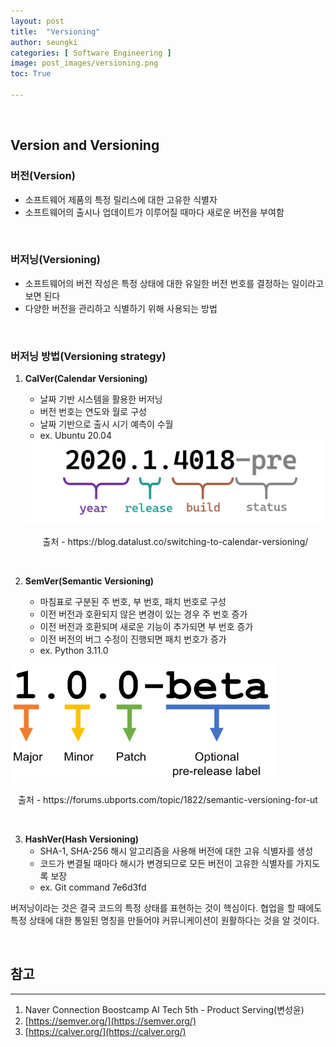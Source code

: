 ```yaml
---
layout: post
title:  "Versioning"
author: seungki
categories: [ Software Engineering ]
image: post_images/versioning.png
toc: True

---
```


<br>

## Version and Versioning

### 버전(Version)

* 소프트웨어 제품의 특정 릴리스에 대한 고유한 식별자
* 소프트웨어의 출시나 업데이트가 이루어질 때마다 새로운 버전을 부여함

<br>

### 버저닝(Versioning)

* 소프트웨어의 버전 작성은 특정 상태에 대한 유일한 버전 번호를 결정하는 일이라고 보면 된다
* 다양한 버전을 관리하고 식별하기 위해 사용되는 방법

<br>

### 버저닝 방법(Versioning strategy)

1. **CalVer(Calendar Versioning)**

   * 날짜 기반 시스템을 활용한 버저닝
   * 버전 번호는 연도와 월로 구성
   * 날짜 기반으로 출시 시기 예측이 수월
   * ex. Ubuntu 20.04

   

   <img src="../post_images/Versioning/calVersioning.png" alt="calVersioning" style="zoom: 67%;" class="center-image"/>

   <p align="center">출처 - https://blog.datalust.co/switching-to-calendar-versioning/ </p>

<br>

2. **SemVer(Semantic Versioning)**

   * 마침표로 구분된 주 번호, 부 번호, 패치 번호로 구성
   * 이전 버전과 호환되지 않은 변경이 있는 경우 주 번호 증가
   * 이전 버전과 호환되며 새로운 기능이 추가되면 부 번호 증가
   * 이전 버전의 버그 수정이 진행되면 패치 번호가 증가
   * ex. Python 3.11.0

   

<img src="../post_images/Versioning/sem ver.png" alt="sem ver" style="zoom: 67%;" class="center-image"/>

<p align="center">출처 - https://forums.ubports.com/topic/1822/semantic-versioning-for-ut </p>

<br>

3. **HashVer(Hash Versioning)**
   * SHA-1, SHA-256 해시 알고리즘을 사용해 버전에 대한 고유 식별자를 생성
   * 코드가 변결될 때마다 해시가 변경되므로 모든 버전이 고유한 식별자를 가지도록 보장
   * ex. Git command 7e6d3fd



버저닝이라는 것은 결국 코드의 특정 상태를 표현하는 것이 핵심이다. 협업을 할 때에도 특정 상태에 대한 통일된 명칭을 만들어야 커뮤니케이션이 원활하다는 것을 알 것이다.

<br>

## 참고

---

1. Naver Connection Boostcamp AI Tech 5th - Product Serving(변성윤)
2. [https://semver.org/](https://semver.org/)
3. [https://calver.org/](https://calver.org/)
